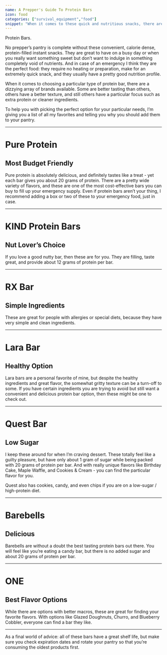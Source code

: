 ```yaml
---
name: A Prepper's Guide To Protein Bars
icon: food
categories: ["survival_equipment","food"]
snippet: "When it comes to these quick and nutritious snacks, there are many different types to choose from."
---
```

<script>
  import AmazonComponent from '$lib/amazon.svelte'
</script>

Protein Bars.

No prepper’s pantry is complete without these convenient, calorie dense, protein-filled instant snacks. They are great to have on a busy day or when you really want something sweet but don’t want to indulge in something completely void of nutrients. And in case of an emergency I think they are the perfect food: they require no heating or preparation, make for an extremely quick snack, and they usually have a pretty good nutrition profile. 

When it comes to choosing a particular type of protein bar, there are a dizzying array of brands available. Some are better tasting than others, others have a better texture, and still others have a particular focus such as extra protein or cleaner ingredients. 

To help you with picking the perfect option for your particular needs, I’m giving you a list of all my favorites and telling you why you should add them to your pantry. 
***
# Pure Protein
## Most Budget Friendly 
<AmazonComponent title="Pure Protein Variety Pack" company="Pure Protein" href="https://amzn.to/3r1GmXT" src="https://m.media-amazon.com/images/I/41pDNVuo5sL.jpg"/>

Pure protein is absolutely delicious, and definitely tastes like a treat - yet each bar gives you about 20 grams of protein. There are a pretty wide variety of flavors, and these are one of the most cost-effective bars you can buy to fill up your emergency supply. Even if protein bars aren’t your thing, I recommend adding a box or two of these to your emergency food, just in case. 

***
# KIND Protein Bars
## Nut Lover’s Choice
<AmazonComponent title="Kind Protein Bar Variety Pack" company="KIND" href="https://amzn.to/3iWYJJ4" src="https://m.media-amazon.com/images/I/71eatzqDdrL._SL1500_.jpg"/>

If you love a good nutty bar, then these are for you. They are filling, taste great, and provide about 12 grams of protein per bar. 
***
# RX Bar
## Simple Ingredients 
<AmazonComponent title="RX Bar Variety Pack" company="Healthiest Bars" href="https://amzn.to/3j7vqDr" src="https://m.media-amazon.com/images/I/71UbGFTrnhL._SL1450_.jpg"/>

These are great for people with allergies or special diets, because they have very simple and clean ingredients.  
***
# Lara Bar
## Healthy Option
<AmazonComponent title="Lara Bar Variety Pack" company="Sanisco" href="https://amzn.to/3j0YDjK" src="https://m.media-amazon.com/images/I/81Qg-3wYPUL._SL1500_.jpg"/>

Lara bars are a personal favorite of mine, but despite the healthy ingredients and great flavor, the somewhat gritty texture can be a turn-off to some. If you have certain ingredients you are trying to avoid but still want a convenient and delicious protein bar option, then these might be one to check out. 
***
# Quest Bar
## Low Sugar
<AmazonComponent title="Quest Bar Variety Pack" company="Quest Nutrition" href="https://amzn.to/3K7RqKy" src="https://m.media-amazon.com/images/I/81+5lvGAp-L._AC_SL1500_.jpg"/>

I keep these around for when I’m craving dessert. These totally feel like a guilty pleasure, but have only about 1 gram of sugar while being packed with 20 grams of protein per bar. And with really unique flavors like Birthday Cake, Maple Waffle, and Cookies & Cream - you can find the particular flavor for you.

Quest also has cookies, candy, and even chips if you are on a low-sugar / high-protein diet. 
***
# Barebells
## Delicious 
<AmazonComponent title="Barebells Protein Variety Pack" company="Barebells" href="https://amzn.to/3udoFXr" src="https://m.media-amazon.com/images/I/81HF+Q4lt+L._SL1500_.jpg"/>

Barebells are without a doubt the best tasting protein bars out there. You will feel like you’re eating a candy bar, but there is no added sugar and about 20 grams of protein per bar. 
***
# ONE
## Best Flavor Options
<AmazonComponent title="ONE Protein Bar Variety Pack" company="ONE Brands" href="https://amzn.to/3J9WoF3" src="https://m.media-amazon.com/images/I/71j-+qwx4iL._AC_SL1400_.jpg"/>

While there are options with better macros, these are great for finding your favorite flavors. With options like Glazed Doughnuts, Churro, and Blueberry Cobbler, everyone can find a bar they like.  
***

As a final world of advice: all of these bars have a great shelf life, but make sure you check expiration dates and rotate your pantry so that you’re consuming the oldest products first. 

